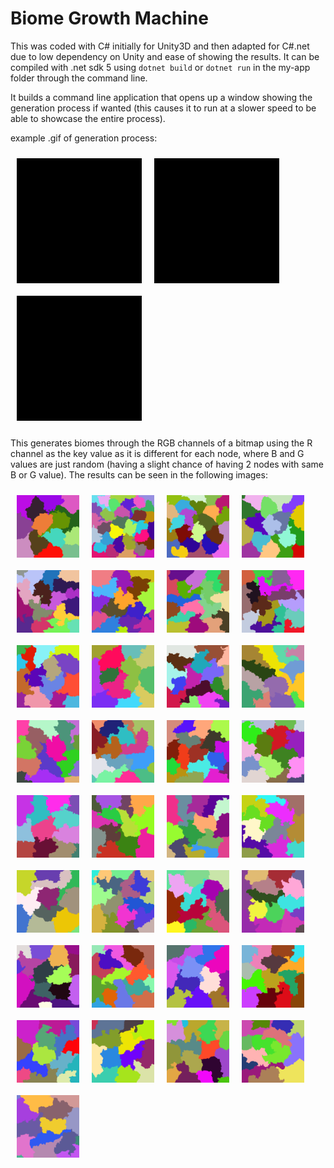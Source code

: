 # Biome Growth Machine

This was coded with C# initially for Unity3D and then adapted for C#.net due to low dependency on Unity and ease of showing the results. 
It can be compiled with .net sdk 5 using ``dotnet build`` or ``dotnet run`` in the my-app folder through the command line.

It builds a command line application that opens up a window showing the generation process if wanted (this causes it to run at a slower speed to be able to showcase the entire process).

example .gif of generation process:

<div style="display: inline-block">
    <img style="float: left; padding: 10px;" src="examples/gifs/005f.gif?raw=true" width="200" height="200" alt="Biome Growth Process">
    <img style="float: left; padding: 10px;" src="examples/gifs/006f.gif?raw=true" width="200" height="200" alt="Biome Growth Process">
    <img style="float: left; padding: 10px;" src="examples/gifs/007f.gif?raw=true" width="200" height="200" alt="Biome Growth Process">
</div>

This generates biomes through the RGB channels of a bitmap using the R channel as the key value as it is different for each node, where B and G values are just random (having a slight chance of having 2 nodes with same B or G value). The results can be seen in the following images:

<div style="display: inline-block">
  <img style="float: left; padding: 10px;" src="examples/000_.png?raw=true" width="100" height="100" alt="Example of grown biomes">
  <img style="float: left; padding: 10px;" src="examples/001_.png?raw=true" width="100" height="100" alt="Example of grown biomes">
  <img style="float: left; padding: 10px;" src="examples/002_.png?raw=true" width="100" height="100" alt="Example of grown biomes">
  <img style="float: left; padding: 10px;" src="examples/003_.png?raw=true" width="100" height="100" alt="Example of grown biomes">
  <img style="float: left; padding: 10px;" src="examples/004_.png?raw=true" width="100" height="100" alt="Example of grown biomes">
  <img style="float: left; padding: 10px;" src="examples/005_.png?raw=true" width="100" height="100" alt="Example of grown biomes">
  <img style="float: left; padding: 10px;" src="examples/006_.png?raw=true" width="100" height="100" alt="Example of grown biomes">
  <img style="float: left; padding: 10px;" src="examples/007_.png?raw=true" width="100" height="100" alt="Example of grown biomes">
  <img style="float: left; padding: 10px;" src="examples/008_.png?raw=true" width="100" height="100" alt="Example of grown biomes">
  <img style="float: left; padding: 10px;" src="examples/009_.png?raw=true" width="100" height="100" alt="Example of grown biomes">
  <img style="float: left; padding: 10px;" src="examples/010_.png?raw=true" width="100" height="100" alt="Example of grown biomes">
  <img style="float: left; padding: 10px;" src="examples/011_.png?raw=true" width="100" height="100" alt="Example of grown biomes">
  <img style="float: left; padding: 10px;" src="examples/012_.png?raw=true" width="100" height="100" alt="Example of grown biomes">
  <img style="float: left; padding: 10px;" src="examples/013_.png?raw=true" width="100" height="100" alt="Example of grown biomes">
  <img style="float: left; padding: 10px;" src="examples/014_.png?raw=true" width="100" height="100" alt="Example of grown biomes">
  <img style="float: left; padding: 10px;" src="examples/015_.png?raw=true" width="100" height="100" alt="Example of grown biomes">
  <img style="float: left; padding: 10px;" src="examples/016_.png?raw=true" width="100" height="100" alt="Example of grown biomes">
  <img style="float: left; padding: 10px;" src="examples/017_.png?raw=true" width="100" height="100" alt="Example of grown biomes">
  <img style="float: left; padding: 10px;" src="examples/018_.png?raw=true" width="100" height="100" alt="Example of grown biomes">
  <img style="float: left; padding: 10px;" src="examples/019_.png?raw=true" width="100" height="100" alt="Example of grown biomes">
  <img style="float: left; padding: 10px;" src="examples/020_.png?raw=true" width="100" height="100" alt="Example of grown biomes">
  <img style="float: left; padding: 10px;" src="examples/021_.png?raw=true" width="100" height="100" alt="Example of grown biomes">
  <img style="float: left; padding: 10px;" src="examples/022_.png?raw=true" width="100" height="100" alt="Example of grown biomes">
  <img style="float: left; padding: 10px;" src="examples/023_.png?raw=true" width="100" height="100" alt="Example of grown biomes">
  <img style="float: left; padding: 10px;" src="examples/024_.png?raw=true" width="100" height="100" alt="Example of grown biomes">
  <img style="float: left; padding: 10px;" src="examples/025_.png?raw=true" width="100" height="100" alt="Example of grown biomes">
  <img style="float: left; padding: 10px;" src="examples/026_.png?raw=true" width="100" height="100" alt="Example of grown biomes">
  <img style="float: left; padding: 10px;" src="examples/027_.png?raw=true" width="100" height="100" alt="Example of grown biomes">
  <img style="float: left; padding: 10px;" src="examples/028_.png?raw=true" width="100" height="100" alt="Example of grown biomes">
  <img style="float: left; padding: 10px;" src="examples/029_.png?raw=true" width="100" height="100" alt="Example of grown biomes">
  <img style="float: left; padding: 10px;" src="examples/030_.png?raw=true" width="100" height="100" alt="Example of grown biomes">
  <img style="float: left; padding: 10px;" src="examples/031_.png?raw=true" width="100" height="100" alt="Example of grown biomes">
  <img style="float: left; padding: 10px;" src="examples/032_.png?raw=true" width="100" height="100" alt="Example of grown biomes">
</div>
